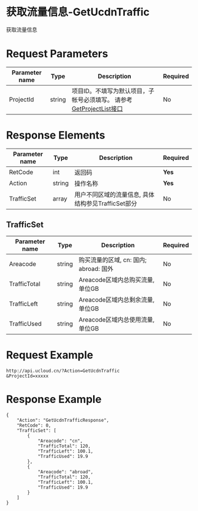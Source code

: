 # 获取流量信息-GetUcdnTraffic

获取流量信息

# Request Parameters
|Parameter name|Type|Description|Required|
|---|---|---|---|
|ProjectId|string|项目ID。不填写为默认项目，子帐号必须填写。 请参考[GetProjectList接口](api/summary/get_project_list)|No|

# Response Elements
|Parameter name|Type|Description|Required|
|---|---|---|---|
|RetCode|int|返回码|**Yes**|
|Action|string|操作名称|**Yes**|
|TrafficSet|array|用户不同区域的流量信息, 具体结构参见TrafficSet部分|No|

## TrafficSet
|Parameter name|Type|Description|Required|
|---|---|---|---|
|Areacode|string|购买流量的区域, cn: 国内; abroad: 国外|No|
|TrafficTotal|string|Areacode区域内总购买流量, 单位GB|No|
|TrafficLeft|string|Areacode区域内总剩余流量, 单位GB|No|
|TrafficUsed|string|Areacode区域内总使用流量, 单位GB|No|

# Request Example
```
http://api.ucloud.cn/?Action=GetUcdnTraffic
&ProjectId=xxxxx
```

# Response Example
```
{
    "Action": "GetUcdnTrafficResponse", 
    "RetCode": 0, 
    "TrafficSet": [
        {
            "Areacode": "cn", 
            "TrafficTotal": 120, 
            "TrafficLeft": 100.1, 
            "TrafficUsed": 19.9
        }, 
        {
            "Areacode": "abroad", 
            "TrafficTotal": 120, 
            "TrafficLeft": 100.1, 
            "TrafficUsed": 19.9
        }
    ]
}
```

